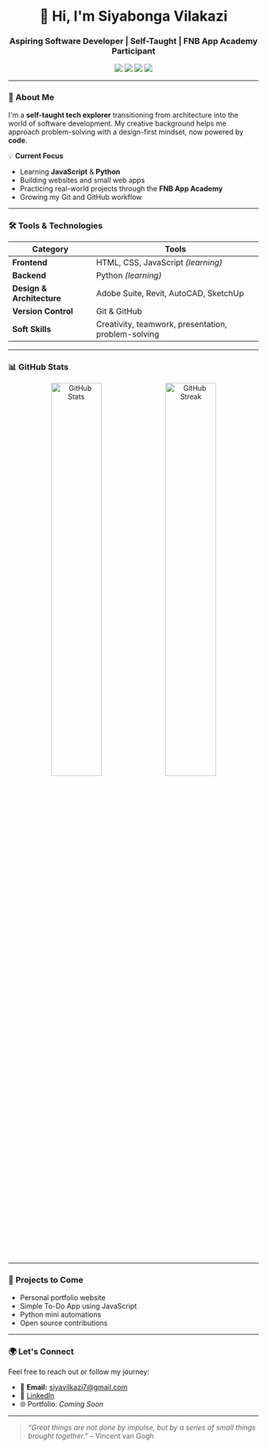 

<h1 align="center">👋 Hi, I'm Siyabonga Vilakazi</h1>
<h3 align="center">Aspiring Software Developer | Self-Taught | FNB App Academy Participant</h3>

<p align="center">
  <img src="https://img.shields.io/badge/HTML5-E34F26?style=for-the-badge&logo=html5&logoColor=white"/>
  <img src="https://img.shields.io/badge/CSS3-1572B6?style=for-the-badge&logo=css3&logoColor=white"/>
  <img src="https://img.shields.io/badge/JavaScript-yellow?style=for-the-badge&logo=javascript&logoColor=black"/>
  <img src="https://img.shields.io/badge/Python-3776AB?style=for-the-badge&logo=python&logoColor=white"/>
</p>

---

### 🧭 About Me

I'm a **self-taught tech explorer** transitioning from architecture into the world of software development. My creative background helps me approach problem-solving with a design-first mindset, now powered by **code**.

💡 **Current Focus**  
- Learning **JavaScript** & **Python**  
- Building websites and small web apps  
- Practicing real-world projects through the **FNB App Academy**  
- Growing my Git and GitHub workflow

---

### 🛠️ Tools & Technologies

| Category | Tools |
|---------|--------|
| **Frontend** | HTML, CSS, JavaScript *(learning)* |
| **Backend** | Python *(learning)* |
| **Design & Architecture** | Adobe Suite, Revit, AutoCAD, SketchUp |
| **Version Control** | Git & GitHub |
| **Soft Skills** | Creativity, teamwork, presentation, problem-solving |

---

### 📊 GitHub Stats

<p align="center">
  <img src="https://github-readme-stats.vercel.app/api?username=siyavlk&show_icons=true&theme=github_dark" alt="GitHub Stats" width="45%"/>
  <img src="https://github-readme-streak-stats.herokuapp.com/?user=siyavlk&theme=github-dark-blue" alt="GitHub Streak" width="45%"/>
</p>

---

### 📌 Projects to Come
- Personal portfolio website  
- Simple To-Do App using JavaScript  
- Python mini automations  
- Open source contributions  

---

### 🌍 Let's Connect

Feel free to reach out or follow my journey:

- 📧 **Email:** siyavilkazi7@gmail.com  
- 🔗 [LinkedIn](https://www.linkedin.com/siya-vilakazi-arch777)  
- 🌐 Portfolio: *Coming Soon*

---

> _“Great things are not done by impulse, but by a series of small things brought together.”_ – Vincent van Gogh
